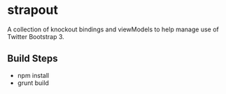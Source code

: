strapout
========

A collection of knockout bindings and viewModels to help manage use of Twitter Bootstrap 3.

Build Steps
-----------
 - npm install
 - grunt build
